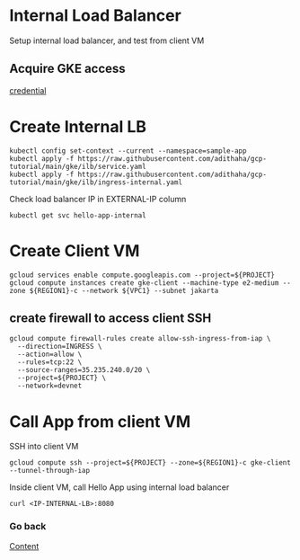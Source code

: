 # Internal Load Balancer
Setup internal load balancer, and test from client VM

## Acquire GKE access
[credential](https://github.com/adithaha/gcp-tutorial/blob/main/gke/credential.md)


# Create Internal LB
```
kubectl config set-context --current --namespace=sample-app
kubectl apply -f https://raw.githubusercontent.com/adithaha/gcp-tutorial/main/gke/ilb/service.yaml
kubectl apply -f https://raw.githubusercontent.com/adithaha/gcp-tutorial/main/gke/ilb/ingress-internal.yaml

```
Check load balancer IP in EXTERNAL-IP column
```
kubectl get svc hello-app-internal
```

# Create Client VM
```
gcloud services enable compute.googleapis.com --project=${PROJECT}
gcloud compute instances create gke-client --machine-type e2-medium --zone ${REGION1}-c --network ${VPC1} --subnet jakarta
```

## create firewall to access client SSH
```
gcloud compute firewall-rules create allow-ssh-ingress-from-iap \
  --direction=INGRESS \
  --action=allow \
  --rules=tcp:22 \
  --source-ranges=35.235.240.0/20 \
  --project=${PROJECT} \
  --network=devnet
```
# Call App from client VM
SSH into client VM
```
gcloud compute ssh --project=${PROJECT} --zone=${REGION1}-c gke-client --tunnel-through-iap
```
Inside client VM, call Hello App using internal load balancer
```
curl <IP-INTERNAL-LB>:8080
```

### Go back
[Content](https://github.com/adithaha/gcp-tutorial/blob/main/gke/readme.md)
